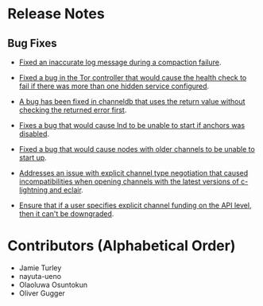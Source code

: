 # Release Notes

## Bug Fixes

* [Fixed an inaccurate log message during a compaction
  failure](https://github.com/brsuite/lnd/pull/5961).

* [Fixed a bug in the Tor controller that would cause the health check to fail
  if there was more than one hidden service
  configured](https://github.com/brsuite/lnd/pull/6016).

* [A bug has been fixed in channeldb that uses the return value without checking
  the returned error first](https://github.com/brsuite/lnd/pull/6012).

* [Fixes a bug that would cause lnd to be unable to start if anchors was
  disabled](https://github.com/brsuite/lnd/pull/6007).

* [Fixed a bug that would cause nodes with older channels to be unable to start
  up](https://github.com/brsuite/lnd/pull/6003).

* [Addresses an issue with explicit channel type negotiation that caused
  incompatibilities when opening channels with the latest versions of
  c-lightning and eclair](https://github.com/brsuite/lnd/pull/6026).

* [Ensure that if a user specifies explicit channel funding on the API level,
  then it can't be
  downgraded](https://github.com/brsuite/lnd/pull/6027).

# Contributors (Alphabetical Order)

* Jamie Turley
* nayuta-ueno
* Olaoluwa Osuntokun
* Oliver Gugger
